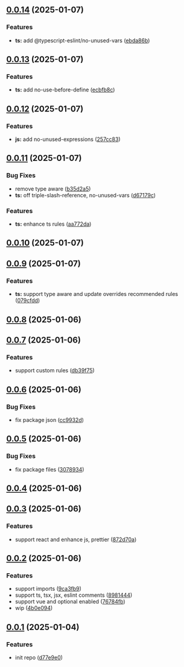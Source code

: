 ## [0.0.14](https://github.com/configurajs/eslint/compare/v0.0.13...v0.0.14) (2025-01-07)

### Features

- **ts:** add @typescript-eslint/no-unused-vars ([ebda86b](https://github.com/configurajs/eslint/commit/ebda86b63a48b98159e2dedab62d5379c8680a49))

## [0.0.13](https://github.com/configurajs/eslint/compare/v0.0.12...v0.0.13) (2025-01-07)

### Features

- **ts:** add no-use-before-define ([ecbfb8c](https://github.com/configurajs/eslint/commit/ecbfb8c727732f0882272f630a07c800f7ffe0ee))

## [0.0.12](https://github.com/configurajs/eslint/compare/v0.0.11...v0.0.12) (2025-01-07)

### Features

- **js:** add no-unused-expressions ([257cc83](https://github.com/configurajs/eslint/commit/257cc83100addf0fb0e85dfb27de4983ba6ce000))

## [0.0.11](https://github.com/configurajs/eslint/compare/v0.0.10...v0.0.11) (2025-01-07)

### Bug Fixes

- remove type aware ([b35d2a5](https://github.com/configurajs/eslint/commit/b35d2a5b2c3e14f293f0a9ac2b71200bc4c23701))
- **ts:** off triple-slash-reference, no-unused-vars ([d67179c](https://github.com/configurajs/eslint/commit/d67179ce679fef55f651768f9567736caaa8647c))

### Features

- **ts:** enhance ts rules ([aa772da](https://github.com/configurajs/eslint/commit/aa772da4679a04cb96cbd85ce5512777017a5f96))

## [0.0.10](https://github.com/configurajs/eslint/compare/v0.0.9...v0.0.10) (2025-01-07)

## [0.0.9](https://github.com/configurajs/eslint/compare/v0.0.8...v0.0.9) (2025-01-07)

### Features

- **ts:** support type aware and update overrides recommended rules ([079cfdd](https://github.com/configurajs/eslint/commit/079cfddc818d07f6e3b38d30daea4d9da3228f80))

## [0.0.8](https://github.com/configurajs/eslint/compare/v0.0.7...v0.0.8) (2025-01-06)

## [0.0.7](https://github.com/configurajs/eslint/compare/v0.0.6...v0.0.7) (2025-01-06)

### Features

- support custom rules ([db39f75](https://github.com/configurajs/eslint/commit/db39f755c5085982c9113e492cbde5fe6d897a22))

## [0.0.6](https://github.com/configurajs/eslint/compare/v0.0.5...v0.0.6) (2025-01-06)

### Bug Fixes

- fix package json ([cc9932d](https://github.com/configurajs/eslint/commit/cc9932d701386ee5ec5ab666dc88a4da6e8efc6e))

## [0.0.5](https://github.com/configurajs/eslint/compare/v0.0.4...v0.0.5) (2025-01-06)

### Bug Fixes

- fix package files ([3078934](https://github.com/configurajs/eslint/commit/30789345e07eaf5f2e1e357aa4601a0c26590d15))

## [0.0.4](https://github.com/configurajs/eslint/compare/v0.0.3...v0.0.4) (2025-01-06)

## [0.0.3](https://github.com/configurajs/eslint/compare/v0.0.2...v0.0.3) (2025-01-06)

### Features

- support react and enhance js, prettier ([872d70a](https://github.com/configurajs/eslint/commit/872d70ab1b3f76d53279aaac296ec94482a12d48))

## [0.0.2](https://github.com/configurajs/eslint/compare/v0.0.1...v0.0.2) (2025-01-06)

### Features

- support imports ([9ca3fb9](https://github.com/configurajs/eslint/commit/9ca3fb99bdb3e091d8a1cf2f2d78cf2cdc04bcb5))
- support ts, tsx, jsx, eslint comments ([8981444](https://github.com/configurajs/eslint/commit/89814446452f0cd56db76fee63162c5018310b40))
- support vue and optional enabled ([76784fb](https://github.com/configurajs/eslint/commit/76784fb0ab19051416cf0c056e0eac1a91320c89))
- wip ([4b0e094](https://github.com/configurajs/eslint/commit/4b0e0946129bafed3afee4717c3def61871372e3))

## [0.0.1](https://github.com/configurajs/eslint/compare/d77e9e0f9b7aac9e6a0e231c981918afeaa41ee6...v0.0.1) (2025-01-04)

### Features

- init repo ([d77e9e0](https://github.com/configurajs/eslint/commit/d77e9e0f9b7aac9e6a0e231c981918afeaa41ee6))
